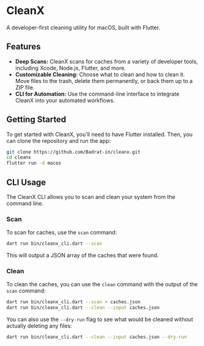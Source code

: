 # CleanX

A developer-first cleaning utility for macOS, built with Flutter.

## Features

- **Deep Scans:** CleanX scans for caches from a variety of developer tools, including Xcode, Node.js, Flutter, and more.
- **Customizable Cleaning:** Choose what to clean and how to clean it. Move files to the trash, delete them permanently, or back them up to a ZIP file.
- **CLI for Automation:** Use the command-line interface to integrate CleanX into your automated workflows.

## Getting Started

To get started with CleanX, you'll need to have Flutter installed. Then, you can clone the repository and run the app:

```bash
git clone https://github.com/Badrat-in/cleanx.git
cd cleanx
flutter run -d macos
```

## CLI Usage

The CleanX CLI allows you to scan and clean your system from the command line.

### Scan

To scan for caches, use the `scan` command:

```bash
dart run bin/cleanx_cli.dart --scan
```

This will output a JSON array of the caches that were found.

### Clean

To clean the caches, you can use the `clean` command with the output of the `scan` command:

```bash
dart run bin/cleanx_cli.dart --scan > caches.json
dart run bin/cleanx_cli.dart --clean --input caches.json
```

You can also use the `--dry-run` flag to see what would be cleaned without actually deleting any files:

```bash
dart run bin/cleanx_cli.dart --clean --input caches.json --dry-run
```
